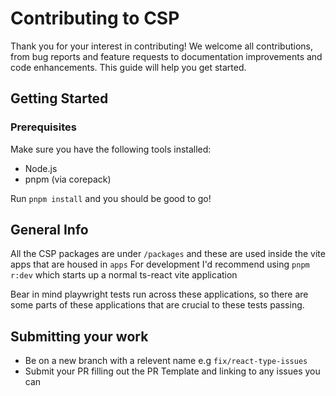 # Contributing to CSP

Thank you for your interest in contributing! We welcome all contributions, from bug reports and feature requests to documentation improvements and code enhancements. This guide will help you get started.

## Getting Started

### Prerequisites

Make sure you have the following tools installed:
- Node.js
- pnpm (via corepack)

Run `pnpm install` and you should be good to go!

## General Info
All the CSP packages are under `/packages` and these are used inside the vite apps that are housed in `apps`
For development I'd recommend using `pnpm r:dev` which starts up a normal ts-react vite application 

Bear in mind playwright tests run across these applications, so there are some parts of these applications that are crucial to these tests passing.

## Submitting your work
- Be on a new branch with a relevent name e.g `fix/react-type-issues`
- Submit your PR filling out the PR Template and linking to any issues you can



